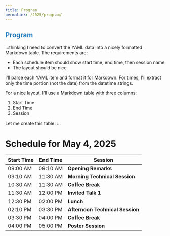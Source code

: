 ```yaml
---
title: Program
permalink: /2025/program/
---
```


## <span style="color:#267CB9"> Program </span>

:::thinking
I need to convert the YAML data into a nicely formatted Markdown table. The requirements are:
- Each schedule item should show start time, end time, then session name
- The layout should be nice

I'll parse each YAML item and format it for Markdown. For times, I'll extract only the time portion (not the date) from the datetime strings.

For a nice layout, I'll use a Markdown table with three columns:
1. Start Time
2. End Time
3. Session

Let me create this table:
:::
# Schedule for May 4, 2025

| Start Time | End Time | Session |
|------------|----------|---------|
| 09:00 AM | 09:10 AM | **Opening Remarks** |
| 09:10 AM | 11:30 AM | **Morning Technical Session** |
| 10:30 AM | 11:30 AM | **Coffee Break** |
| 11:30 AM | 12:00 PM | **Invited Talk 1** |
| 12:30 PM | 02:00 PM | **Lunch** |
| 02:10 PM | 03:30 PM | **Afternoon Technical Session** |
| 03:30 PM | 04:00 PM | **Coffee Break** |
| 04:00 PM | 05:00 PM | **Poster Session** |